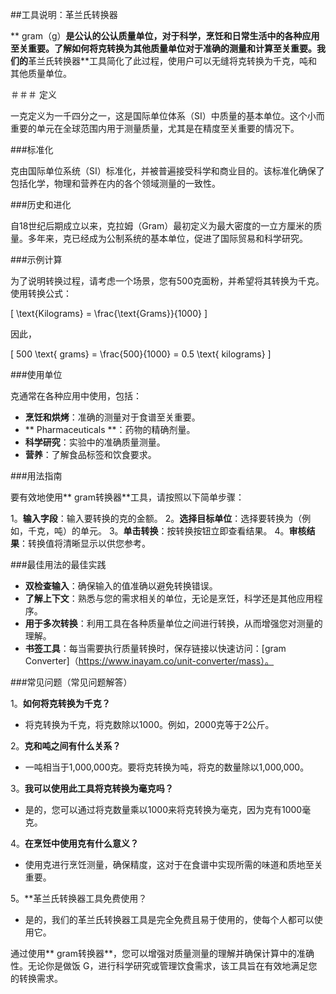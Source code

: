 ##工具说明：革兰氏转换器

** gram（g）**是公认的公认质量单位，对于科学，烹饪和日常生活中的各种应用至关重要。了解如何将克转换为其他质量单位对于准确的测量和计算至关重要。我们的**革兰氏转换器**工具简化了此过程，使用户可以无缝将克转换为千克，吨和其他质量单位。

＃＃＃ 定义

一克定义为一千四分之一，这是国际单位体系（SI）中质量的基本单位。这个小而重要的单元在全球范围内用于测量质量，尤其是在精度至关重要的情况下。

###标准化

克由国际单位系统（SI）标准化，并被普遍接受科学和商业目的。该标准化确保了包括化学，物理和营养在内的各个领域测量的一致性。

###历史和进化

自18世纪后期成立以来，克拉姆（Gram）最初定义为最大密度的一立方厘米的质量。多年来，克已经成为公制系统的基本单位，促进了国际贸易和科学研究。

###示例计算

为了说明转换过程，请考虑一个场景，您有500克面粉，并希望将其转换为千克。使用转换公式：

\[ \text{Kilograms} = \frac{\text{Grams}}{1000} \]

因此，

\[ 500 \text{ grams} = \frac{500}{1000} = 0.5 \text{ kilograms} \]

###使用单位

克通常在各种应用中使用，包括：

-  **烹饪和烘烤**：准确的测量对于食谱至关重要。
-  ** Pharmaceuticals **：药物的精确剂量。
-  **科学研究**：实验中的准确质量测量。
-  **营养**：了解食品标签和饮食要求。

###用法指南

要有效地使用** gram转换器**工具，请按照以下简单步骤：

1。**输入字段**：输入要转换的克的金额。
2。**选择目标单位**：选择要转换为（例如，千克，吨）的单元。
3。**单击转换**：按转换按钮立即查看结果。
4。**审核结果**：转换值将清晰显示以供您参考。

###最佳用法的最佳实践

-  **双检查输入**：确保输入的值准确以避免转换错误。
-  **了解上下文**：熟悉与您的需求相关的单位，无论是烹饪，科学还是其他应用程序。
-  **用于多次转换**：利用工具在各种质量单位之间进行转换，从而增强您对测量的理解。
-  **书签工具**：每当需要执行质量转换时，保存链接以快速访问：[gram Converter]（https://www.inayam.co/unit-converter/mass）。

###常见问题（常见问题解答）

1。**如何将克转换为千克？**
- 将克转换为千克，将克数除以1000。例如，2000克等于2公斤。

2。**克和吨之间有什么关系？**
- 一吨相当于1,000,000克。要将克转换为吨，将克的数量除以1,000,000。

3。**我可以使用此工具将克转换为毫克吗？**
- 是的，您可以通过将克数量乘以1000来将克转换为毫克，因为克有1000毫克。

4。**在烹饪中使用克有什么意义？**
- 使用克进行烹饪测量，确保精度，这对于在食谱中实现所需的味道和质地至关重要。

5。**革兰氏转换器工具免费使用？
- 是的，我们的革兰氏转换器工具是完全免费且易于使用的，使每个人都可以使用它。

通过使用** gram转换器**，您可以增强对质量测量的理解并确保计算中的准确性。无论你是做饭 G，进行科学研究或管理饮食需求，该工具旨在有效地满足您的转换需求。